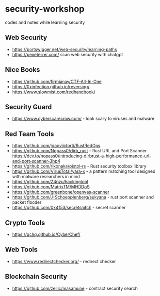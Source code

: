 # security-workshop

codes and notes while learning security

## Web Security

* <https://portswigger.net/web-security/learning-paths>
* <https://peneterrer.com/> scan web security with chatgpt

## Nice Books

* <https://github.com/firmianay/CTF-All-In-One>
* <https://0xinfection.github.io/reversing/>
* <https://www.slowmist.com/redhandbook/>

## Security Guard

* <https://www.cyberscarecrow.com/> - look scary to viruses and malware.

## Red Team Tools

* <https://github.com/joaoviictorti/RustRedOps>
* <https://github.com/Nopass0/dirb_rust> - Rust URL and Port Scanner <https://dev.to/nopass0/introducing-dirbrust-a-high-performance-url-and-port-scanner-3hp4>
* <https://github.com/rikonaka/pistol-rs> - Rust security toolbox library
* <https://github.com/VirusTotal/yara-x> - a pattern matching tool designed with malware researchers in mind
* <https://github.com/Z4nzu/hackingtool>
* <https://github.com/MatrixTM/MHDDoS>
* <https://github.com/greenbone/openvas-scanner>
* <https://github.com/J-Schoepplenberg/sukyana> - rust port scanner and packet flooder
* <https://github.com/0x4f53/secretsnitch> - secret scanner

## Crypto Tools

* <https://gchq.github.io/CyberChef/>

## Web Tools

* <https://www.redirectchecker.org/> - redirect checker

## Blockchain Security

* <https://github.com/zellic/masamune> - contract security search
